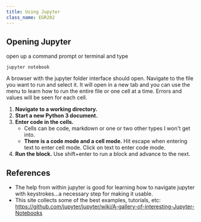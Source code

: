 ```yaml
---
title: Using Jupyter
class_name: EGR202
---
```


## Opening Jupyter

open up a command prompt or terminal and type

```
jupyter notebook
```

A browser with the jupyter folder interface should open.   Navigate to the file you want to run and select it.  It will open in a new tab and you can use the menu to learn how to run the entire file or one cell at a time.  Errors and values will be seen for each cell.

1. **Navigate to a working directory.**
1. **Start a new Python 3 document.**
1. **Enter code in the cells.**  
    * Cells can be code, markdown or one or two other types I won't get into.
    * **There is a code mode and a cell mode.** Hit escape when entering text to enter cell mode.  Click on text to enter code mode.
4. **Run the block.** Use shift+enter to run a block and advance to the next.


## References
* The help from within jupyter is good for learning how to navigate jupyter with keystrokes...a necessary step for making it usable.
* This site collects some of the best examples, tutorials, etc: <https://github.com/jupyter/jupyter/wiki/A-gallery-of-interesting-Jupyter-Notebooks>
